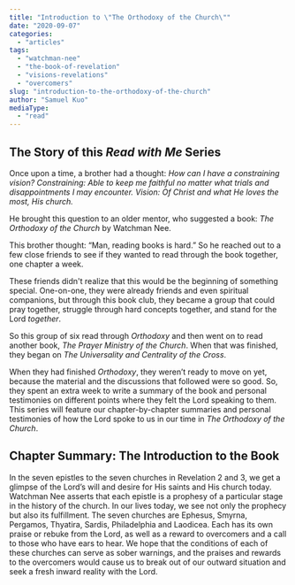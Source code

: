 ```yaml
---
title: "Introduction to \"The Orthodoxy of the Church\""
date: "2020-09-07"
categories: 
  - "articles"
tags: 
  - "watchman-nee"
  - "the-book-of-revelation"
  - "visions-revelations"
  - "overcomers"
slug: "introduction-to-the-orthodoxy-of-the-church"
author: "Samuel Kuo"
mediaType: 
  - "read"
---
```


## The Story of this _Read with Me_ Series

Once upon a time, a brother had a thought: _How can I have a constraining vision? Constraining: Able to keep me faithful no matter what trials and disappointments I may encounter. Vision: Of Christ and what He loves the most, His church._ 

He brought this question to an older mentor, who suggested a book: _The Orthodoxy of the Church_ by Watchman Nee.

This brother thought: “Man, reading books is hard.” So he reached out to a few close friends to see if they wanted to read through the book together, one chapter a week. 

These friends didn't realize that this would be the beginning of something special. One-on-one, they were already friends and even spiritual companions, but through this book club, they became a group that could pray together, struggle through hard concepts together, and stand for the Lord _together_. 

So this group of six read through _Orthodoxy_ and then went on to read another book, _The Prayer Ministry of the Church_. When that was finished, they began on _The Universality and Centrality of the Cross_.  

When they had finished _Orthodoxy_, they weren’t ready to move on yet, because the material and the discussions that followed were so good. So, they spent an extra week to write a summary of the book and personal testimonies on different points where they felt the Lord speaking to them.   
This series will feature our chapter-by-chapter summaries and personal testimonies of how the Lord spoke to us in our time in _The Orthodoxy of the Church_.

## Chapter Summary: The Introduction to the Book

In the seven epistles to the seven churches in Revelation 2 and 3, we get a glimpse of the Lord’s will and desire for His saints and His church today. Watchman Nee asserts that each epistle is a prophesy of a particular stage in the history of the church. In our lives today, we see not only the prophecy but also its fulfillment. The seven churches are Ephesus, Smyrna, Pergamos, Thyatira, Sardis, Philadelphia and Laodicea. Each has its own praise or rebuke from the Lord, as well as a reward to overcomers and a call to those who have ears to hear. We hope that the conditions of each of these churches can serve as sober warnings, and the praises and rewards to the overcomers would cause us to break out of our outward situation and seek a fresh inward reality with the Lord.
